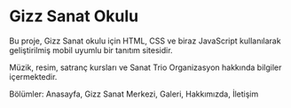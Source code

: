 ﻿# Gizz Sanat Okulu
Bu proje, Gizz Sanat okulu için HTML, CSS ve biraz JavaScript kullanılarak geliştirilmiş mobil uyumlu bir tanıtım sitesidir.

Müzik, resim, satranç kursları ve Sanat Trio Organizasyon hakkında bilgiler içermektedir.

Bölümler: Anasayfa, Gizz Sanat Merkezi, Galeri, Hakkımızda, İletişim


